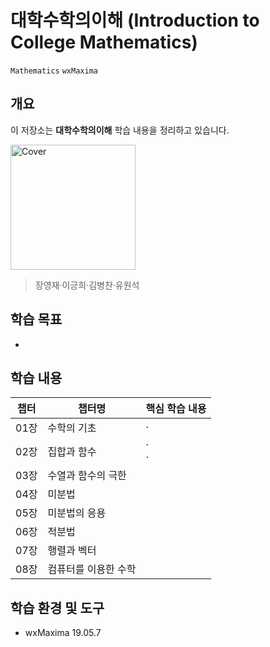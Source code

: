 # 대학수학의이해 (Introduction to College Mathematics)

`Mathematics` `wxMaxima`

## 개요
	
이 저장소는 **대학수학의이해** 학습 내용을 정리하고 있습니다.

<img src="./assets/cover.jpg" alt="Cover" width="200">

> 장영재·이긍희·김병찬·유원석

## 학습 목표
- 


## 학습 내용

|챕터|챕터명|핵심 학습 내용|
|---|---|---|
|01장|수학의 기초|· |
|02장|집합과 함수|· <br>·|
|03장|수열과 함수의 극한||
|04장|미분법||
|05장|미분법의 응용||
|06장|적분법||
|07장|행렬과 벡터||
|08장|컴퓨터를 이용한 수학||

## 학습 환경 및 도구
- wxMaxima 19.05.7
